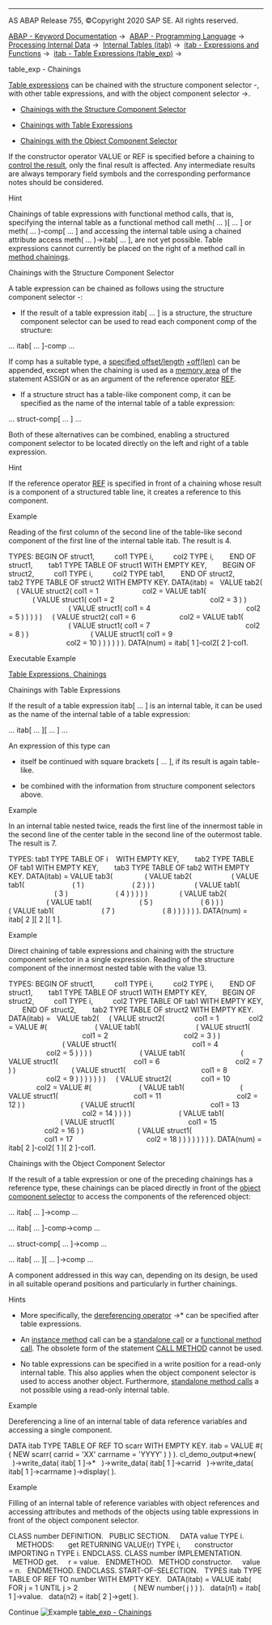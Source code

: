   

* * *

AS ABAP Release 755, ©Copyright 2020 SAP SE. All rights reserved.

[ABAP - Keyword Documentation](javascript:call_link\('abenabap.htm'\)) →  [ABAP - Programming Language](javascript:call_link\('abenabap_reference.htm'\)) →  [Processing Internal Data](javascript:call_link\('abenabap_data_working.htm'\)) →  [Internal Tables (itab)](javascript:call_link\('abenitab.htm'\)) →  [itab - Expressions and Functions](javascript:call_link\('abentable_processing_expr_func.htm'\)) →  [itab - Table Expressions (table\_exp)](javascript:call_link\('abentable_expressions.htm'\)) → 

table\_exp - Chainings

[Table expressions](javascript:call_link\('abentable_expressions.htm'\)) can be chained with the structure component selector \-, with other table expressions, and with the object component selector \->.

-   [Chainings with the Structure Component Selector](#@@ITOC@@ABENTABLE_EXP_CHAINING_1)

-   [Chainings with Table Expressions](#@@ITOC@@ABENTABLE_EXP_CHAINING_2)

-   [Chainings with the Object Component Selector](#@@ITOC@@ABENTABLE_EXP_CHAINING_3)

If the constructor operator VALUE or REF is specified before a chaining to [control the result](javascript:call_link\('abentable_exp_result.htm'\)), only the final result is affected. Any intermediate results are always temporary field symbols and the corresponding performance notes should be considered.

Hint

Chainings of table expressions with functional method calls, that is, specifying the internal table as a functional method call meth( ... )\[ ... \] or meth( ... )-comp\[ ... \] and accessing the internal table using a chained attribute access meth( ... )->itab\[ ... \], are not yet possible. Table expressions cannot currently be placed on the right of a method call in [method chainings](javascript:call_link\('abenmethod_chaining_glosry.htm'\) "Glossary Entry").

Chainings with the Structure Component Selector

A table expression can be chained as follows using the structure component selector \-:

-   If the result of a table expression itab\[ ... \] is a structure, the structure component selector can be used to read each component comp of the structure:

... itab\[ ... \]-comp ...

If comp has a suitable type, a [specified offset/length](javascript:call_link\('abenoffset_length_specific_glosry.htm'\) "Glossary Entry") [+off(len)](javascript:call_link\('abenoffset_length.htm'\)) can be appended, except when the chaining is used as a [memory area](javascript:call_link\('abapassign_mem_area_writable_exp.htm'\)) of the statement ASSIGN or as an argument of the reference operator [REF](javascript:call_link\('abentable_exp_result.htm'\)).

-   If a structure struct has a table-like component comp, it can be specified as the name of the internal table of a table expression:

... struct-comp\[ ... \] ...

Both of these alternatives can be combined, enabling a structured component selector to be located directly on the left and right of a table expression.

Hint

If the reference operator [REF](javascript:call_link\('abenconstructor_expression_ref.htm'\)) is specified in front of a chaining whose result is a component of a structured table line, it creates a reference to this component.

Example

Reading of the first column of the second line of the table-like second component of the first line of the internal table itab. The result is 4.

TYPES: BEGIN OF struct1,
         col1 TYPE i,
         col2 TYPE i,
       END OF struct1,
       tab1 TYPE TABLE OF struct1 WITH EMPTY KEY,
       BEGIN OF struct2,
         col1 TYPE i,
         col2 TYPE tab1,
       END OF struct2,
       tab2 TYPE TABLE OF struct2 WITH EMPTY KEY.
DATA(itab) =
  VALUE tab2(
    ( VALUE struct2( col1 = 1
                     col2 = VALUE tab1(
                              ( VALUE struct1( col1 = 2
                                               col2 = 3 ) )
                              ( VALUE struct1( col1 = 4
                                               col2 = 5 ) ) ) ) )
    ( VALUE struct2( col1 = 6
                     col2 = VALUE tab1(
                              ( VALUE struct1( col1 = 7
                                               col2 = 8 ) )
                              ( VALUE struct1( col1 = 9
                                               col2 = 10 ) ) ) ) ) ).
DATA(num) = itab\[ 1 \]-col2\[ 2 \]-col1.

Executable Example

[Table Expressions, Chainings](javascript:call_link\('abentable_exp_chaining_abexa.htm'\))

Chainings with Table Expressions

If the result of a table expression itab\[ ... \] is an internal table, it can be used as the name of the internal table of a table expression:

... itab\[ ... \]\[ ... \] ...

An expression of this type can

-   itself be continued with square brackets \[ ... \], if its result is again table-like.

-   be combined with the information from structure component selectors above.

Example

In an internal table nested twice, reads the first line of the innermost table in the second line of the center table in the second line of the outermost table. The result is 7.

TYPES: tab1 TYPE TABLE OF i    WITH EMPTY KEY,
       tab2 TYPE TABLE OF tab1 WITH EMPTY KEY,
       tab3 TYPE TABLE OF tab2 WITH EMPTY KEY.
DATA(itab) = VALUE tab3(
               ( VALUE tab2(
                   ( VALUE tab1(
                       ( 1 )
                       ( 2 ) ) )
                   ( VALUE tab1(
                       ( 3 )
                       ( 4 ) ) ) ) )
               ( VALUE tab2(
                   ( VALUE tab1(
                       ( 5 )
                       ( 6 ) ) )
                   ( VALUE tab1(
                       ( 7 )
                       ( 8 ) ) ) ) ) ).
DATA(num) = itab\[ 2 \]\[ 2 \]\[ 1 \].

Example

Direct chaining of table expressions and chaining with the structure component selector in a single expression. Reading of the structure component of the innermost nested table with the value 13.

TYPES: BEGIN OF struct1,
         col1 TYPE i,
         col2 TYPE i,
       END OF struct1,
       tab1 TYPE TABLE OF struct1 WITH EMPTY KEY,
       BEGIN OF struct2,
         col1 TYPE i,
         col2 TYPE TABLE OF tab1 WITH EMPTY KEY,
       END OF struct2,
       tab2 TYPE TABLE OF struct2 WITH EMPTY KEY.
DATA(itab) =
  VALUE tab2(
    ( VALUE struct2(
              col1 = 1
              col2 = VALUE #(
                       ( VALUE tab1(
                           ( VALUE struct1(
                                     col1 = 2
                                     col2 = 3 ) )
                           ( VALUE struct1(
                                     col1 = 4
                                     col2 = 5 ) ) ) )
                       ( VALUE tab1(
                           ( VALUE struct1(
                                     col1 = 6
                                     col2 = 7 ) )
                           ( VALUE struct1(
                                     col1 = 8
                                     col2 = 9 ) ) ) ) ) ) )
    ( VALUE struct2(
              col1 = 10
              col2 = VALUE #(
                       ( VALUE tab1(
                           ( VALUE struct1(
                                     col1 = 11
                                     col2 = 12 ) )
                           ( VALUE struct1(
                                     col1 = 13
                                     col2 = 14 ) ) ) )
                       ( VALUE tab1(
                          ( VALUE struct1(
                                    col1 = 15
                                    col2 = 16 ) )
                          ( VALUE struct1(
                                    col1 = 17
                                    col2 = 18 ) ) ) ) ) ) ) ).
DATA(num) = itab\[ 2 \]-col2\[ 1 \]\[ 2 \]-col1.

Chainings with the Object Component Selector

If the result of a table expression or one of the preceding chainings has a reference type, these chainings can be placed directly in front of the [object component selector](javascript:call_link\('abenobject_component_select_glosry.htm'\) "Glossary Entry") to access the components of the referenced object:

... itab\[ ... \]->comp ...

... itab\[ ... \]-comp->comp ...

... struct-comp\[ ... \]->comp ...

... itab\[ ... \]\[ ... \]->comp ...

A component addressed in this way can, depending on its design, be used in all suitable operand positions and particularly in further chainings.

Hints

-   More specifically, the [dereferencing operator](javascript:call_link\('abendereferencing_operat_glosry.htm'\) "Glossary Entry") \->\* can be specified after table expressions.

-   An [instance method](javascript:call_link\('abeninstance_method_glosry.htm'\) "Glossary Entry") call can be a [standalone call](javascript:call_link\('abapcall_method_static_short.htm'\)) or a [functional method call](javascript:call_link\('abapcall_method_functional.htm'\)). The obsolete form of the statement [CALL METHOD](javascript:call_link\('abapcall_method_static.htm'\)) cannot be used.

-   No table expressions can be specified in a write position for a read-only internal table. This also applies when the object component selector is used to access another object. Furthermore, [standalone method calls](javascript:call_link\('abapcall_method_static_short.htm'\)) a not possible using a read-only internal table.

Example

Dereferencing a line of an internal table of data reference variables and accessing a single component.

DATA itab TYPE TABLE OF REF TO scarr WITH EMPTY KEY.
itab = VALUE #( ( NEW scarr( carrid = 'XX' carrname = 'YYYY' ) ) ).
cl\_demo\_output=>new(
  )->write\_data( itab\[ 1 \]->\*
  )->write\_data( itab\[ 1 \]->carrid
  )->write\_data( itab\[ 1 \]->carrname )->display( ).

Example

Filling of an internal table of reference variables with object references and accessing attributes and methods of the objects using table expressions in front of the object component selector.

CLASS number DEFINITION.
  PUBLIC SECTION.
    DATA value TYPE i.
    METHODS:
      get RETURNING VALUE(r) TYPE i,
      constructor IMPORTING n TYPE i.
ENDCLASS.
CLASS number IMPLEMENTATION.
  METHOD get.
    r = value.
  ENDMETHOD.
  METHOD constructor.
    value = n.
  ENDMETHOD.
ENDCLASS.
START-OF-SELECTION.
  TYPES itab TYPE TABLE OF REF TO number WITH EMPTY KEY.
  DATA(itab) = VALUE itab( FOR j = 1 UNTIL j > 2
                           ( NEW number( j ) ) ).
  data(n1) = itab\[ 1 \]->value.
  data(n2) = itab\[ 2 \]->get( ).

Continue
![Example](exa.gif "Example") [table\_exp - Chainings](javascript:call_link\('abentable_exp_chaining_abexa.htm'\))